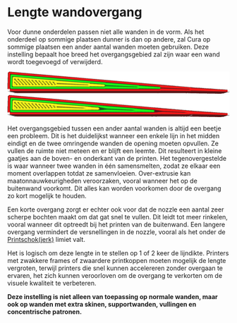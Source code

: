 Lengte wandovergang
====
Voor dunne onderdelen passen niet alle wanden in de vorm. Als het onderdeel op sommige plaatsen dunner is dan op andere, zal Cura op sommige plaatsen een ander aantal wanden moeten gebruiken. Deze instelling bepaalt hoe breed het overgangsgebied zal zijn waar een wand wordt toegevoegd of verwijderd.

<!--screenshot {
"image_path": "wall_transition_length_0_2.png",
"modellen": [{"script": "wedge.scad"}],
"camerapositie": [-7, 0, 75],
"instellingen": {"wall_transition_length": 0.2},
"kleuren": 64
}-->
<!--screenshot {
"image_path": "wall_transition_length_1_5.png",
"modellen": [{"script": "wedge.scad"}],
"camerapositie": [-7, 0, 75],
"instellingen": {"wall_transition_length": 1.5},
"kleuren": 64
}-->
![Een zeer korte overgang](../../../articles/images/wall_transition_length_0_2.png)
![Een langere overgang](../../../articles/images/wall_transition_length_1_5.png)

Het overgangsgebied tussen een ander aantal wanden is altijd een beetje een probleem. Dit is het duidelijkst wanneer een enkele lijn in het midden eindigt en de twee omringende wanden de opening moeten opvullen. Ze vullen de ruimte niet meteen en er blijft een leemte. Dit resulteert in kleine gaatjes aan de boven- en onderkant van de printen. Het tegenovergestelde is waar wanneer twee wanden in één samensmelten, zodat ze elkaar een moment overlappen totdat ze samenvloeien. Over-extrusie kan maatonnauwkeurigheden veroorzaken, vooral wanneer het op de buitenwand voorkomt. Dit alles kan worden voorkomen door de overgang zo kort mogelijk te houden.

Een korte overgang zorgt er echter ook voor dat de nozzle een aantal zeer scherpe bochten maakt om dat gat snel te vullen. Dit leidt tot meer rinkelen, vooral wanneer dit optreedt bij het printen van de buitenwand. Een langere overgang vermindert de versnellingen in de nozzle, vooral als het onder de [Printschok(jerk)](../speed/jerk_print.md) limiet valt.

Het is logisch om deze lengte in te stellen op 1 of 2 keer de lijndikte. Printers met zwakkere frames of zwaardere printkoppen moeten mogelijk de lengte vergroten, terwijl printers die snel kunnen accelereren zonder overgaan te ervaren, het zich kunnen veroorloven om de overgang te verkorten om de visuele kwaliteit te verbeteren.

**Deze instelling is niet alleen van toepassing op normale wanden, maar ook op wanden met extra skinen, supportwanden, vullingen en concentrische patronen.**